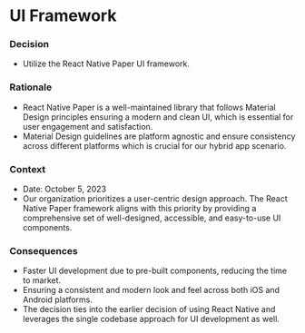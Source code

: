 # UI Framework

### Decision

- Utilize the React Native Paper UI framework.

### Rationale

- React Native Paper is a well-maintained library that follows Material Design principles ensuring a modern and clean UI, which is essential for user engagement and satisfaction.
- Material Design guidelines are platform agnostic and ensure consistency across different platforms which is crucial for our hybrid app scenario.

### Context

- Date: October 5, 2023
- Our organization prioritizes a user-centric design approach. The React Native Paper framework aligns with this priority by providing a comprehensive set of well-designed, accessible, and easy-to-use UI components.

### Consequences

- Faster UI development due to pre-built components, reducing the time to market.
- Ensuring a consistent and modern look and feel across both iOS and Android platforms.
- The decision ties into the earlier decision of using React Native and leverages the single codebase approach for UI development as well.
